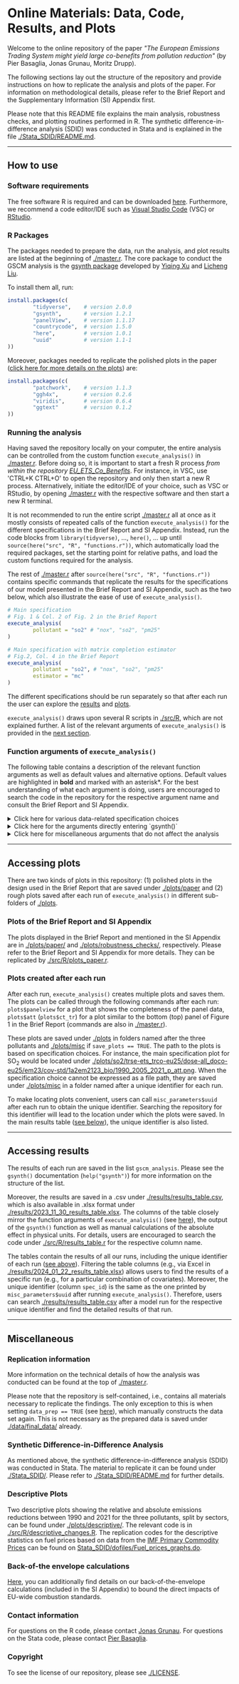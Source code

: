 # Online Materials: Data, Code, Results, and Plots

Welcome to the online repository of the paper *"The European Emissions Trading System might yield large co-benefits from pollution reduction"* (by Pier Basaglia, Jonas Grunau, Moritz Drupp).

The following sections lay out the structure of the repository and provide instructions on how to replicate the analysis and plots of the paper. For information on methodological details, please refer to the Brief Report and the Supplementary Information (SI) Appendix first.

Please note that this README file explains the main analysis, robustness checks, and plotting routines performed in R. The synthetic difference-in-difference analysis (SDID) was conducted in Stata and is explained in the file [./Stata_SDID/README.md](./Stata_SDID/README.md).

---

## How to use

### Software requirements

The free software R is required and can be downloaded [here](https://www.r-project.org/). Furthermore, we recommend a code editor/IDE such as [Visual Studio Code](https://code.visualstudio.com/download) (VSC) or [RStudio](https://posit.co/downloads/).

### R Packages

The packages needed to prepare the data, run the analysis, and plot results are listed at the beginning of [./master.r](./master.r). The core package to conduct the GSCM analysis is the [gsynth package](https://yiqingxu.org/packages/gsynth/index.html) developed by [Yiqing Xu](https://yiqingxu.org/) and [Licheng Liu](https://polisci.mit.edu/people/licheng-liu).

To install them all, run:

```R
install.packages(c(
        "tidyverse",    # version 2.0.0
        "gsynth",       # version 1.2.1
        "panelView",    # version 1.1.17
        "countrycode",  # version 1.5.0
        "here",         # version 1.0.1
        "uuid"          # version 1.1-1
))
```

Moreover, packages needed to replicate the polished plots in the paper ([click here for more details on the plots](#accessing-plots)) are:

```R
install.packages(c(
        "patchwork",    # version 1.1.3
        "ggh4x",        # version 0.2.6
        "viridis",      # version 0.6.4
        "ggtext"        # version 0.1.2
))
```

### Running the analysis

Having saved the repository locally on your computer, the entire analysis can be controlled from the custom function `execute_analysis()` in [./master.r](./master.r). Before doing so, it is important to start a fresh R process *from within the repository [EU_ETS_Co_Benefits](https://github.com/ccs282/EU_ETS_Co_Benefits.git)*. For instance, in VSC, use 'CTRL+K CTRL+O' to open the repository and only then start a new R process. Alternatively, initiate the editor/IDE of your choice, such as VSC or RStudio, by opening [./master.r](./master.r) with the respective software and then start a new R terminal.

It is not recommended to run the entire script [./master.r](./master.r) all at once as it mostly consists of repeated calls of the function `execute_analysis()` for the different specifications in the Brief Report and SI Appendix. Instead, run the code blocks from `library(tidyverse)`, $\ldots$, `here()`, $\ldots$ up until `source(here("src", "R", "functions.r"))`, which automatically load the required packages, set the starting point for relative paths, and load the custom functions required for the analysis.

The rest of [./master.r](./master.r) after `source(here("src", "R", "functions.r"))` contains specific commands that replicate the results for the specifications of our model presented in the Brief Report and SI Appendix, such as the two below, which also illustrate the ease of use of `execute_analysis()`.

```R
# Main specification
# Fig. 1 & Col. 2 of Fig. 2 in the Brief Report
execute_analysis(
        pollutant = "so2" # "nox", "so2", "pm25"
)

# Main specification with matrix completion estimator
# Fig.2, Col. 4 in the Brief Report
execute_analysis(
        pollutant = "so2", # "nox", "so2", "pm25"
        estimator = "mc"
)
```

The different specifications should be run separately so that after each run the user can explore the [results](#accessing-results) and [plots](#accessing-plots).

`execute_analysis()` draws upon several R scripts in [./src/R](https://github.com/ccs282/EU_ETS_Co_Benefits/tree/main/src/R), which are not explained further. A list of the relevant arguments of `execute_analysis()` is provided in the [next section](#function-arguments-of-execute_analysis).

### Function arguments of `execute_analysis()`

The following table contains a description of the relevant function arguments as well as default values and alternative options. Default values are highlighted in **bold** and marked with an asterisk*. For the best understanding of what each argument is doing, users are encouraged to search the code in the repository for the respective argument name and consult the Brief Report and SI Appendix.

<details>
<summary> Click here for various data-related specification choices </summary>

| Argument |  Description | Values |
| --- |  --- | --- |
| `pollutant` | The pollutant to consider in the analysis. | `"so2"` `"pm25"` `"nox"` |
| `main_data` | The main data source to use for the analysis. `"emep23/un"` chooses EMEP (v2023; v2021 for the UK, see SI Appendix) data as in our main specification. `"edgar"` chooses EDGAR data as in our robustness check. | `"edgar"` **`"emep23/un"`*** |
| `ets_start_year` | Sets the start year of the EU ETS, i.e., the beginning of the treatment. | `2002:2008`; **`2005`*** |
| `year_last` | The last year to consider in the analysis. EMEP data is available until 2021, whereas EDGAR ends in 2018. | `2018:2021`; **`2021`*** |
| `treat_sectors` | Sets the pool of treated sectors. `"ets_sectors"` chooses all relevant sectors under the regulation of the EU ETS. The other codes can be used to analyse the power sector only. | **`"ets_sectors"`*** `"1.A.1.a"` `"1A1a"` |
| `treat_countries` | Sets the pool of treated countries. `"sdid_countries"` chooses the countries that are used for the SDID analysis (see SI Appendix). | **`"eu25_countries"`*** `"sdid_countries"` |
| `donor_countries` | Countries to include in the donor pool. `"same_as_treat"` chooses the same countries as are specified in `treat_countries`. | **`"same_as_treat"`*** |
| `include_aviation` | Determines whether to include aviation data. The sector has only been regulated since 2012. In our main specification, the sector contributes to the control units (as in Bayer & Aklin, 2020 to the best of our knowledge). In a robustness check, we exclude it from the analysis. | **`"control"`*** `"exclude"` |
| `leave_one_out` | Set to `TRUE` if one conducts a leave-one-out test. | `TRUE` **`FALSE`*** |
| `country_to_leave_out` | Only relevant when `leave_one_out == TRUE`. The country to leave out in the analysis. Provide a vector of country names. | (see Description) |
</details>

<details>
<summary> Click here for the arguments directly entering `gsynth()` </summary>

| Argument |  Description | Values |
| --- |  --- | --- |
| `estimator` | The estimator to use for the GSCM. Entering `gsynth()` through its `estimator` argument. | **`"ife"`*** `"mc"` |
| `covariates` | The covariates to include in the IFE model (see SI Appendix). `"standard"` includes log(GDP) and log(GDP)$^2$ (as in Bayer & Aklin, 2020). `"none"` lets the IFE model run without any covariates. The other five options add one more variable to the `"standard"` version, respectively, namely population, GDP per capita, renewable electricity capacity, a dummy for carbon pricing schemes, and retired coal capacity (see SI Appendix). Entering `gsynth()` through its `formula` argument. | **`"standard"`*** `"population"` `"gdp_pc"` `"renew_elec"` `"carbon_pricing_dummy"` `"lcp_90_05_na"` `"none"` |
| `inference_type` | The type of inference to use. `"choose"` selects `"parametric"` when the number of treated units is too small ($N_{Tr} \leq 40$) as recommended [in the gsynth tutorial](https://yiqingxu.org/packages/gsynth/articles/tutorial.html) and `"nonparametric"` otherwise. Entering `gsynth()` through its `inference` argument. | `"parametric"` `"nonparametric"` **`"choose"`*** |
</details>

<details>
<summary> Click here for miscellaneous arguments that do not affect the analysis </summary>

| Argument |  Description | Values |
| --- |  --- | --- |
| `prep_data` | Determines whether the data for the analysis shall be prepared from scratch or read from a csv. Setting it to `TRUE` requires downloading two large data sets. First, download [EMEP21](https://sdi.eea.europa.eu/catalogue/srv/api/records/22accc6a-dfbd-4ed0-9c38-d0b51f86a81a) and save it under [./data/pollution/emep/CLRTAP_NVFR14_V21_GF.csv](./data/pollution/emep/CLRTAP_NVFR14_V21_GF.csv). Second, download [EMEP23](https://sdi.eea.europa.eu/catalogue/srv/api/records/2999364f-be52-4012-b4fd-f98e2cc8fab6?language=all) and save it under [./data/pollution/emep/CLRTAP_NVFR19_V23_1_GF_csv.csv](./data/pollution/emep/CLRTAP_NVFR19_V23_1_GF_csv.csv). | `TRUE` **`FALSE`*** |
| `write_files` | Only relevant when `prep_data == TRUE`. Determines whether the prepared data sets shall be saved as .csv. | `TRUE` **`FALSE`*** |
| `conduct_analysis` | Determines whether to conduct the GSCM analysis. If `FALSE`, `execute_analysis()` will only prepare the data. | **`TRUE`*** `FALSE` |
| `save_plots` | Determines whether to save plots under [./plots/](https://github.com/ccs282/EU_ETS_Co_Benefits/tree/main/plots). | **`TRUE`*** `FALSE` |
| `write_results_table` | Determines whether to write the results tables under [./results](https://github.com/ccs282/EU_ETS_Co_Benefits/tree/main/results). See [here](#accessing-results) for more information. | **`TRUE`*** `FALSE` |
</details>

---

## Accessing plots

There are two kinds of plots in this repository: (1) polished plots in the design used in the Brief Report that are saved under [./plots/paper](https://github.com/ccs282/EU_ETS_Co_Benefits/tree/main/plots/paper) and (2) rough plots saved after each run of `execute_analysis()` in different sub-folders of [./plots](https://github.com/ccs282/EU_ETS_Co_Benefits/tree/main/plots).

### Plots of the Brief Report and SI Appendix

The plots displayed in the Brief Report and mentioned in the SI Appendix are in [./plots/paper/](https://github.com/ccs282/EU_ETS_Co_Benefits/tree/main/plots/paper) and [./plots/robustness_checks/](https://github.com/ccs282/EU_ETS_Co_Benefits/tree/main/plots/robustness_checks), respectively. Please refer to the Brief Report and SI Appendix for more details. They can be replicated by [./src/R/plots_paper.r](./src/R/plots_paper.r).

### Plots created after each run

After each run, `execute_analysis()` creates multiple plots and saves them. The plots can be called through the following commands after each run: `plots$panelview` for a plot that shows the completeness of the panel data, `plots$att` (`plots$ct_tr`) for a plot similar to the bottom (top) panel of Figure 1 in the Brief Report (commands are also in [./master.r](https://github.com/ccs282/EU_ETS_Co_Benefits/blob/main/master.r)).

These plots are saved under [./plots](https://github.com/ccs282/EU_ETS_Co_Benefits/tree/main/plots) in folders named after the three pollutants and [./plots/misc](https://github.com/ccs282/EU_ETS_Co_Benefits/tree/main/plots/misc) if `save_plots == TRUE`. The path to the plots is based on specification choices. For instance, the main specification plot for SO$_2$ would be located under [./plots/so2/trse-ets_trco-eu25/dose-all_doco-eu25/em23/cov-std/1a2em2123_bio/1990_2005_2021_p_att.png](https://github.com/ccs282/EU_ETS_Co_Benefits/blob/main/plots/so2/trse-ets_trco-eu25/dose-all_doco-eu25/em23/cov-std/1a2em2123_bio/1990_2005_2021_p_att.png). When the specification choice cannot be expressed as a file path, they are saved under [./plots/misc](https://github.com/ccs282/EU_ETS_Co_Benefits/tree/main/plots/misc) in a folder named after a unique identifier for each run.

To make locating plots convenient, users can call `misc_parameters$uuid` after each run to obtain the unique identifier. Searching the repository for this identifier will lead to the location under which the plots were saved. In the main results table ([see below](#accessing-results)), the unique identifier is also listed.

---

## Accessing results

The results of each run are saved in the list `gscm_analysis`. Please see the `gsynth()` documentation (`help("gsynth")`) for more information on the structure of the list.

Moreover, the results are saved in a .csv under [./results/results_table.csv](./results/results_table.csv), which is also available in .xlsx format under [./results/2023_11_30_results_table.xlsx](./results/2023_11_30_results_table.xlsx). The columns of the table closely mirror the function arguments of `execute_analysis()` (see [here](#function-arguments-of-execute_analysis)), the output of the `gsynth()` function as well as manual calculations of the absolute effect in physical units. For details, users are encouraged to search the code under [./src/R/results_table.r](./src/R/results_table.r) for the respective column name.

The tables contain the results of all our runs, including the unique identifier of each run ([see above](#plots-created-after-each-run)). Filtering the table columns (e.g., via Excel in [./results/2024_01_22_results_table.xlsx](./results/2024_01_22_results_table.xlsx)) allows users to find the results of a specific run (e.g., for a particular combination of covariates). Moreover, the unique identifier (column `spec_id`) is the same as the one printed by `misc_parameters$uuid` after running `execute_analysis()`. Therefore, users can search [./results/results_table.csv](./results/results_table.csv) after a model run for the respective unique identifier and find the detailed results of that run.

---

## Miscellaneous

### Replication information

More information on the technical details of how the analysis was conducted can be found at the top of [./master.r](./master.r).

Please note that the repository is self-contained, i.e., contains all materials necessary to replicate the findings. The only exception to this is when setting `data_prep == TRUE` (see [here](#function-arguments-of-execute_analysis)), which manually constructs the data set again. This is not necessary as the prepared data is saved under [./data/final_data/](https://github.com/ccs282/EU_ETS_Co_Benefits/tree/main/data/final_data) already.

### Synthetic Difference-in-Difference Analysis

As mentioned above, the synthetic difference-in-difference analysis (SDID) was conducted in Stata. The material to replicate it can be found under [./Stata_SDID/](https://github.com/ccs282/EU_ETS_Co_Benefits/tree/main/Stata_SDID). Please refer to [./Stata_SDID/README.md](./Stata_SDID/README.md) for further details.

### Descriptive Plots

Two descriptive plots showing the relative and absolute emissions reductions between 1990 and 2021 for the three pollutants, split by sectors, can be found under [./plots/descriptive/](https://github.com/ccs282/EU_ETS_Co_Benefits/tree/main/plots/descriptive). The relevant code is in [./src/R/descriptive_changes.R](https://github.com/ccs282/EU_ETS_Co_Benefits/blob/main/src/R/descriptive_changes.R). The replication codes for the descriptive statistics on fuel prices based on data from the [IMF Primary Commodity Prices](https://www.imf.org/en/Research/commodity-prices) can be found on [Stata_SDID/dofiles/Fuel_prices_graphs.do](/Stata_SDID/dofiles/Fuel_prices_graphs.do).

### Back-of-the envelope calculations

[Here](/Stata_SDID/dofiles/Standards_back_of_the_envelope_2.do), you can additionally find details on our back-of-the-envelope calculations (included in the SI Appendix) to bound the direct impacts of EU-wide combustion standards.  

### Contact information

For questions on the R code, please contact [Jonas Grunau](mailto:jonas.sebastian.grunau@uni-hamburg.de). For questions on the Stata code, please contact [Pier Basaglia](mailto:piero.basaglia@uni-hamburg.de).

### Copyright

To see the license of our repository, please see [./LICENSE](./LICENSE).
